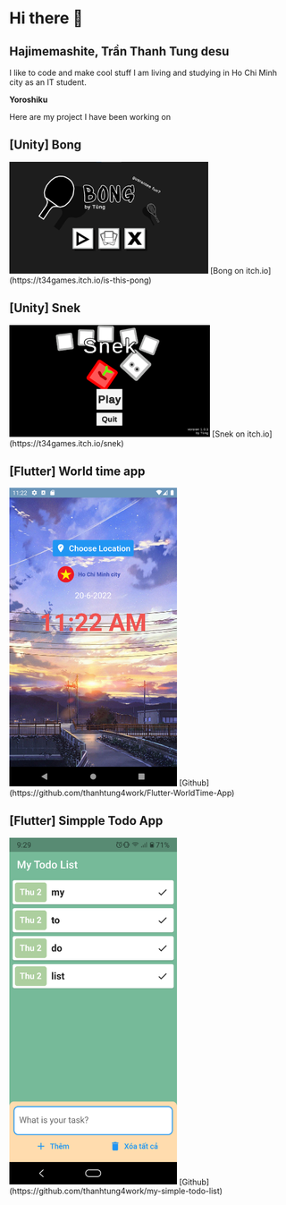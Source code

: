 # Hi there 👋
## Hajimemashite, Trần Thanh Tung desu

I like to code and make cool stuff
I am living and studying in Ho Chi Minh city as an IT student.

**Yoroshiku**

Here are my project I have been working on

## [Unity] Bong
<img src="/assets/Bong Start.png" alt="Bong start screen" style="height: 200px;"/>
[Bong on itch.io](https://t34games.itch.io/is-this-pong)

## [Unity] Snek
<img src="/assets/Snek Start.png" alt="Snek start screen" style="height: 200px;"/>
[Snek on itch.io](https://t34games.itch.io/snek)

## [Flutter] World time app 
<img src="/assets/TimeApp.png" alt="TimeApp image" style="width: 300px;"/>
[Github](https://github.com/thanhtung4work/Flutter-WorldTime-App)

## [Flutter] Simpple Todo App
<img src="/assets/SimpleTodoApp.jpg" alt="TimeApp image" style="width: 300px;"/>
[Github](https://github.com/thanhtung4work/my-simple-todo-list)
